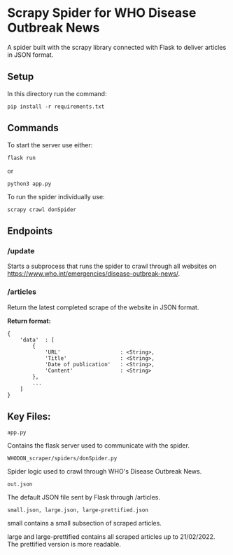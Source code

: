 # Scrapy Spider for WHO Disease Outbreak News

A spider built with the scrapy library connected with Flask to deliver articles in JSON format.

## Setup

In this directory run the command:
```
pip install -r requirements.txt
```

## Commands

To start the server use either:
```
flask run
```
or
```
python3 app.py
```

To run the spider individually use:
```
scrapy crawl donSpider
```

## Endpoints

### /update

Starts a subprocess that runs the spider to crawl through all websites on https://www.who.int/emergencies/disease-outbreak-news/.

### /articles

Return the latest completed scrape of the website in JSON format.

**Return format:**
```
{
    'data'  : [
        {    
            'URL'                   : <String>,
            'Title'                 : <String>,
            'Date of publication'   : <String>,
            'Content'               : <String>
        },
        ...    
    ]
}

```

## Key Files:

```
app.py
```
Contains the flask server used to communicate with the spider.

```
WHODON_scraper/spiders/donSpider.py
```
Spider logic used to crawl through WHO's Disease Outbreak News.

```
out.json
```
The default JSON file sent by Flask through /articles.


```
small.json, large.json, large-prettified.json
```
small contains a small subsection of scraped articles.

large and large-prettified contains all scraped articles up to 21/02/2022. The prettified version is more readable.




